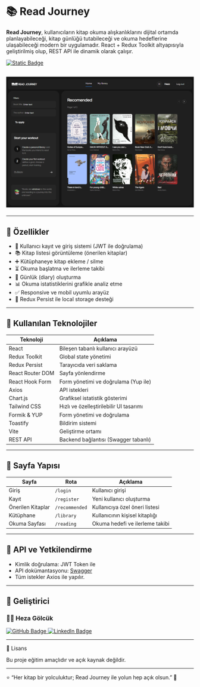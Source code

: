 # 📚 Read Journey

**Read Journey**, kullanıcıların kitap okuma alışkanlıklarını dijital ortamda planlayabileceği, kitap günlüğü tutabileceği ve okuma hedeflerine ulaşabileceği modern bir uygulamadır. React + Redux Toolkit altyapısıyla geliştirilmiş olup, REST API ile dinamik olarak çalışır.

[![Static Badge](https://img.shields.io/badge/visit-Read%20Journey-%236C63FF?style=for-the-badge)](https://read-journey-peach.vercel.app/)

## ![alt](/public/img/ReadJourney%20Readme.png)

---

## 📌 Özellikler

- 🔐 Kullanıcı kayıt ve giriş sistemi (JWT ile doğrulama)
- 📚 Kitap listesi görüntüleme (önerilen kitaplar)
- ➕ Kütüphaneye kitap ekleme / silme
- ⏳ Okuma başlatma ve ilerleme takibi
- 📓 Günlük (diary) oluşturma
- 📊 Okuma istatistiklerini grafikle analiz etme
- ✅ Responsive ve mobil uyumlu arayüz
- 📁 Redux Persist ile local storage desteği

---

## 🧩 Kullanılan Teknolojiler

| Teknoloji        | Açıklama                                  |
|------------------|-------------------------------------------|
| React            | Bileşen tabanlı kullanıcı arayüzü         |
| Redux Toolkit    | Global state yönetimi                     |
| Redux Persist    | Tarayıcıda veri saklama                   |
| React Router DOM | Sayfa yönlendirme                         |
| React Hook Form  | Form yönetimi ve doğrulama (Yup ile)      |
| Axios            | API istekleri                             |
| Chart.js         | Grafiksel istatistik gösterimi            |
| Tailwind CSS     | Hızlı ve özelleştirilebilir UI tasarımı   |
| Formik & YUP     | Form yönetimi ve doğrulama                |
| Toastify         | Bildirim sistemi                          |
| Vite             | Geliştirme ortamı                         |
| REST API         | Backend bağlantısı (Swagger tabanlı)      |

---

## 🧭 Sayfa Yapısı

| Sayfa           | Rota           | Açıklama                            |
|-----------------|----------------|-------------------------------------|
| Giriş           | `/login`       | Kullanıcı girişi                    |
| Kayıt           | `/register`    | Yeni kullanıcı oluşturma            |
| Önerilen Kitaplar | `/recommended` | Kullanıcıya özel öneri listesi      |
| Kütüphane       | `/library`     | Kullanıcının kişisel kitaplığı      |
| Okuma Sayfası   | `/reading`     | Okuma hedefi ve ilerleme takibi     |

---

## 🔐 API ve Yetkilendirme

- Kimlik doğrulama: JWT Token ile
- API dokümantasyonu: [Swagger](https://readjourney.b.goit.study/api-docs/)
- Tüm istekler Axios ile yapılır.

---

## 👤 Geliştirici

### 👩‍💻 Heza Gölcük

<p align="left">
  <a href="https://github.com/Hezaarfenn" target="_blank">
    <img src="https://img.shields.io/badge/GitHub-100000?style=for-the-badge&logo=github&logoColor=white" alt="GitHub Badge"/>
  </a>
  <a href="https://www.linkedin.com/in/heza-g%C3%B6lc%C3%BCk-8a2279312/" target="_blank">
    <img src="https://img.shields.io/badge/LinkedIn-0077B5?style=for-the-badge&logo=linkedin&logoColor=white" alt="LinkedIn Badge"/>
  </a>
</p>

---

📝 Lisans

Bu proje eğitim amaçlıdır ve açık kaynak değildir.

---

⭐️ “Her kitap bir yolculuktur; Read Journey ile yolun hep açık olsun.” 📖
